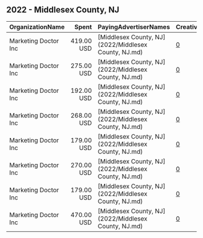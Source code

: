 ## 2022 - Middlesex County, NJ 
|OrganizationName|Spent|PayingAdvertiserNames|CreativeUrls|Impressions|Genders|AgeBrackets|CountryCodes|BillingAddresses|CandidateBallotInformation|
|:---|---:|:---|:---|---:|:---|:---|:---|:---|:---|
|Marketing Doctor Inc|419.00 USD|[Middlesex County, NJ](2022/Middlesex County, NJ.md)|[0](https://www.snap.com/political-ads/asset/ba15970d15729cd76572db22b30efb7ebd2acffe96bad3edb9e1d583cfb06bc5?mediaType=mp4)|96,742||18+|united states|"55 Damon Rd Suite 1,Northampton,01060,US"||
|Marketing Doctor Inc|275.00 USD|[Middlesex County, NJ](2022/Middlesex County, NJ.md)|[0](https://www.snap.com/political-ads/asset/5af8d084edeec4943c3dce0f49e7b507242363880ea204367e3de33e0298a563?mediaType=mp4)|63,518||18+|united states|"55 Damon Rd Suite 1,Northampton,01060,US"||
|Marketing Doctor Inc|192.00 USD|[Middlesex County, NJ](2022/Middlesex County, NJ.md)|[0](https://www.snap.com/political-ads/asset/63d3392bcfdc462452498d24da4536d6be222ff670a46dcfa87d1dba798a2322?mediaType=mp4)|15,783||18+|united states|"55 Damon Rd Suite 1,Northampton,01060,US"||
|Marketing Doctor Inc|268.00 USD|[Middlesex County, NJ](2022/Middlesex County, NJ.md)|[0](https://www.snap.com/political-ads/asset/2bb94908dc3401d8afae94bb1f3b1db5c137a5fa24807517c1d99abdc607981c?mediaType=png)|21,952||18+|united states|"55 Damon Rd Suite 1,Northampton,01060,US"||
|Marketing Doctor Inc|179.00 USD|[Middlesex County, NJ](2022/Middlesex County, NJ.md)|[0](https://www.snap.com/political-ads/asset/760ad37e65288cffbb9bc54c395b8cf90aca6bd5fd92f4cb90339589cdc5b7a3?mediaType=mp4)|14,700||18+|united states|"55 Damon Rd Suite 1,Northampton,01060,US"||
|Marketing Doctor Inc|270.00 USD|[Middlesex County, NJ](2022/Middlesex County, NJ.md)|[0](https://www.snap.com/political-ads/asset/789f46778cc3a329e13e6579ea1163e4ad61ac016492414ca35afef3d5ad82a7?mediaType=mp4)|62,180||18+|united states|"55 Damon Rd Suite 1,Northampton,01060,US"||
|Marketing Doctor Inc|179.00 USD|[Middlesex County, NJ](2022/Middlesex County, NJ.md)|[0](https://www.snap.com/political-ads/asset/c461777e0940319a661337387091eb219e4f3eca2a08e6bf5fa020a255dd0229?mediaType=mp4)|14,691||18+|united states|"55 Damon Rd Suite 1,Northampton,01060,US"||
|Marketing Doctor Inc|470.00 USD|[Middlesex County, NJ](2022/Middlesex County, NJ.md)|[0](https://www.snap.com/political-ads/asset/d586b0ddc3e6aaba19977a214e95ee67de7c1362c88b56a6fb516b4d50d38822?mediaType=png)|108,635||18+|united states|"55 Damon Rd Suite 1,Northampton,01060,US"||
